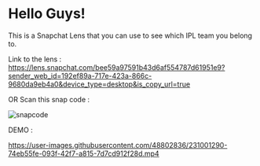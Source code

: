# Hello Guys!

This is a Snapchat Lens that you can use to see which IPL team you belong to.

Link to the lens : https://lens.snapchat.com/bee59a97591b43d6af554787d61951e9?sender_web_id=192ef89a-717e-423a-866c-9680da9eb4a0&device_type=desktop&is_copy_url=true

OR Scan this snap code :

![snapcode](https://user-images.githubusercontent.com/48802836/231000996-d6ceb7a0-7824-43b4-8abb-9e1d30e01e14.png)


DEMO :

https://user-images.githubusercontent.com/48802836/231001290-74eb55fe-093f-42f7-a815-7d7cd912f28d.mp4

